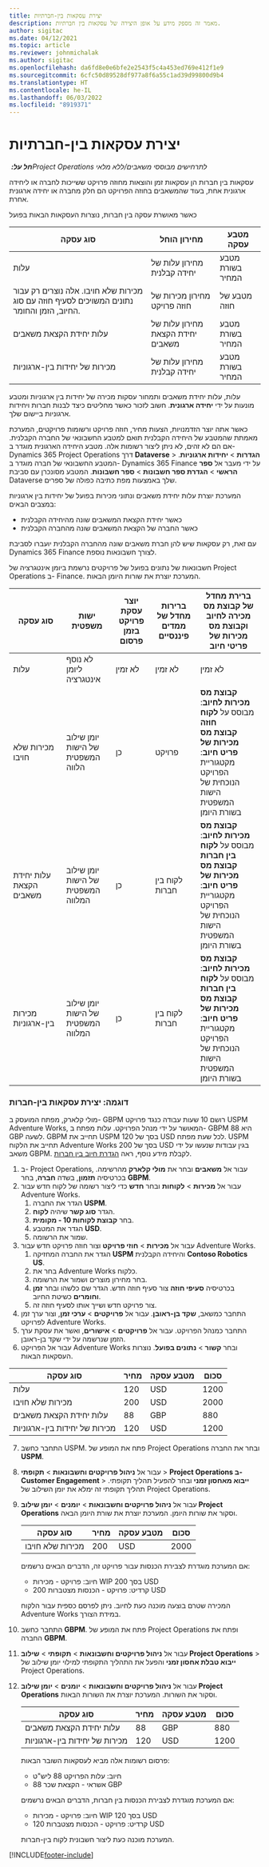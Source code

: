 ```yaml
---
title: יצירת עסקאות בין-חברתיות
description: מאמר זה מספק מידע על אופן היצירה של עסקאות בין חברתיות.
author: sigitac
ms.date: 04/12/2021
ms.topic: article
ms.reviewer: johnmichalak
ms.author: sigitac
ms.openlocfilehash: da6fd8e0e6bfe2e2543f5c4a453ed769e412f1e9
ms.sourcegitcommit: 6cfc50d89528df977a8f6a55c1ad39d99800d9b4
ms.translationtype: HT
ms.contentlocale: he-IL
ms.lasthandoff: 06/03/2022
ms.locfileid: "8919371"
---
```

# <a name="create-intercompany-transactions"></a>יצירת עסקאות בין-חברתיות

_**חל על:** ‏Project Operations לתרחישים מבוססי משאבים/ללא מלאי_

עסקאות בין חברות הן עסקאות זמן והוצאות מחוזה פרויקט ששייכות לחברה או ליחידה ארגונית אחת, בעוד שהמשאבים בחוזה הפרויקט הם חלק מחברה או יחידה ארגונית אחרת.

כאשר מאושרת עסקה בין חברות, נוצרות העסקאות הבאות בפועל

| **סוג עסקה** | **מחירון הוחל** | **מטבע עסקה** |
| --- | --- | --- |
| עלות | מחירון עלות של יחידה קבלנית | מטבע בשורת המחיר |
| מכירות שלא חויבו. אלה נוצרים רק עבור נתונים המשויכים לסעיף חוזה עם סוג החיוב, הזמן והחומר. | מחירון מכירות של חוזה פרויקט | מטבע של חוזה |
| עלות יחידת הקצאת משאבים | מחירון עלות של יחידת הקצאת משאבים‬ | מטבע בשורת המחיר |
| מכירות של יחידות בין-ארגוניות | מחירון עלות של יחידה קבלנית | מטבע בשורת המחיר |

עלות, עלות יחידת משאבים ותמחור עסקות מכירה של יחידות בין ארגוניות ומטבע מונעות על ידי **יחידה ארגונית**. חשוב לזכור כאשר מחליטים כיצד לבנות חברות ויחידות ארגוניות ביישום שלך.

כאשר אתה יוצר הזדמנויות, הצעות מחיר, חוזה פרויקט ורשומות פרויקטים, המערכת מאמתת שהמטבע של היחידה הקבלנית תואם למטבע החשבונאי של החברה הקבלנית. אם הם לא זהים, לא ניתן ליצור רשומות אלה. מטבע היחידה הארגונית מוגדר ב- Dynamics 365 Project Operations דרך **Dataverse** > **הגדרות** > **יחידות ארגוניות**. המטבע החשבונאי של חברה מוגדר ב- Dynamics 365 Finance על ידי מעבר אל **ספר הראשי** > **הגדרת ספר חשבונות** > **ספר חשבונות**. המטבע מסונכרן עם סביבת Dataverse שלך באמצעות מפת כתיבה כפולה של ספרים.

המערכת יוצרת עלות יחידת משאבים ונתוני מכירות בפועל של יחידות בין ארגוניות במצבים הבאים:

  - כאשר יחידת הקצאת המשאבים שונה מהיחידה הקבלנית
  - כאשר החברה של הקצאת המשאבים שונה מהחברה הקבלנית

עם זאת, רק עסקאות שיש להן חברת משאבים שונה מהחברה הקבלנית יועברו לסביבת Dynamics 365 Finance לצורך חשבונאות נוספת.

חשבונאות של נתונים בפועל של פרויקטים נרשמת ביומן אינטגרציה של Project Operations ב- Finance. המערכת יוצרת את שורות היומן הבאות.

| **סוג עסקה** | **ישות‬ משפטית** | **יוצר עסקת פרויקט בזמן פרסום** | **ברירות מחדל של ממדים פיננסיים** | **ברירת מחדל של קבוצת מס מכירה לחיוב וקבוצת מס מכירות של פריטי חיוב** |
| --- | --- | --- | --- | --- |
| עלות | לא נוסף ליומן אינטגרציה | לא זמין | לא זמין | לא זמין |
| מכירות שלא חויבו | יומן שילוב של הישות המשפטית הלווה | ‏‏כן | פרויקט | **קבוצת מס מכירות לחיוב**: מבוסס על **לקוח חוזה** <br/> **קבוצת מס מכירות של פריט חיוב**: מקטגוריית הפרויקט הנוכחית של הישות המשפטית בשורת היומן |
| עלות יחידת הקצאת משאבים | יומן שילוב של הישות המשפטית המלווה | כן | לקוח בין חברות | **קבוצת מס מכירות לחיוב**: מבוסס על **לקוח בין חברות** <br/> **קבוצת מס מכירות של פריט חיוב**: מקטגוריית הפרויקט הנוכחית של הישות המשפטית בשורת היומן |
| מכירות בין-ארגוניות | יומן שילוב של הישות המשפטית המלווה | כן | לקוח בין חברות | **קבוצת מס מכירות לחיוב**: מבוסס על **לקוח בין חברות** <br/> **קבוצת מס מכירות של פריט חיוב**: מקטגוריית הפרויקט הנוכחית של הישות המשפטית בשורת היומן |

### <a name="example-intercompany-transactions"></a>דוגמה: יצירת עסקאות בין-חברות

מולי קלארק, מפתח המועסק ב- GBPM רושם 10 שעות עבודה כנגד פרויקט USPM Adventure Works, המאושר על ידי מנהל הפרויקט. עלות מפתח ב- GBPM היא 88 GBP לשעה. GBPM תחייב את USPM בסך של 120 USD לכל שעת מפתח. USPM תחייב את הלקוח Adventure Works בסך של 200 USD בגין עבודות שנעשו על ידי משאב GBPM. לקבלת מידע נוסף, ראה [הגדרת חיוב בין חברות](configure-intercompany-invoicing.md).

1. ב- Project Operations, עבור אל **משאבים** ובחר את **מולי קלארק** מהרשימה. בכרטיסיה **תזמון**, בשדה **חברה**, בחר **GBPM**.
2. עבור אל **מכירות** > **לקוחות** ובחר **חדש** כדי ליצור רשומה של לקוח חדש עבור Adventure Works.
    1. הגדר את החברה **USPM**.
    2. הגדר **סוג קשר** שיהיה **לקוח**.
    3. בחר **קבוצת לקוחות 10 - מקומית**.
    4. הגדר את המטבע **USD**.
    5. שמור את הרשומה.
3. עבור אל **מכירות** > **חוזי פרויקט** וצור חוזה פרויקט חדש עבור Adventure Works.
    1. הגדר את החברה המחזיקה **USPM** והיחידה הקבלנית **Contoso Robotics US**.
    2. בחר את Adventure Works כלקוח.
    3. בחר מחירון מוצרים ושמור את הרשומה.
    4. בכרטיסיה **סעיפי חוזה** צור סעיף חוזה חדש. הגדר שם כלשהו ובחר **זמן וחומרים** כשיטת החיוב.
    5. צור פרויקט חדש ושייך אותו לסעיף חוזה זה.
4. התחבר כמשאב, **שקד בן-ראובן**. עבור אל **פרויקטים** > **ערכי זמן**, וצור ערך זמן לפרויקט Adventure Works.
5. התחבר כמנהל הפרויקט. עבור אל **פרויקטים** > **אישורים**, ואשר את עסקת ערך הזמן שנרשמה על ידי שקד בן-ראובן.
6. עבור אל הפרויקט Adventure Works ובחר **קשור** > **נתונים בפועל**. נוצרות העסקאות הבאות.

| **סוג עסקה** | **מחיר** | **מטבע עסקה** | **סכום** |
| --- | --- | --- | --- |
| עלות | 120 | USD | 1200 |
| מכירות שלא חויבו | 200 | USD | 2000 |
| עלות יחידת הקצאת משאבים | 88 | GBP | 880 |
| מכירות של יחידות בין-ארגוניות | 120 | USD | 1200 |

7. התחבר כחשב USPM. פתח את המופע של Project Operations ובחר את החברה **USPM**. 
8. עבור אל **ניהול פרויקטים וחשבונאות** > **תקופתי** > **Project Operations ב-Customer Engagement** > **ייבוא מאחסון זמני** ובחר להפעיל תהליך תקופתי. תהליך תקופתי זה ימלא את יומן השילוב של Project Operations.
9. עבור אל **ניהול פרויקטים וחשבונאות** > **יומנים** > **יומן שילוב Project Operations** וסקור את שורות היומן. המערכת יוצרת את שורת היומן הבאה.

    | **סוג עסקה** | **מחיר** | **מטבע עסקה** | **סכום** |
    | --- | --- | --- | --- |
    | מכירות שלא חויבו | 200 | USD | 2000 |

    אם המערכת מוגדרת לצבירת הכנסות עבור פרויקט זה, הדברים הבאים נרשמים:

    - חיוב: פרויקט - מכירות WIP בסך 200 USD
    - קרדיט: פרויקט - הכנסות מצטברות 200 USD

    המכירה שטרם בוצעה מוכנה כעת לחיוב. ניתן לפרסם כספית עבור הלקוח Adventure Works במידת הצורך.

10. התחבר כחשב **GBPM**. פתח את המופע של Project Operations ופתח את החברה **GBPM**. 
11. עבור אל **ניהול פרויקטים וחשבונאות** > **תקופתי** > **שילוב Project Operations** > **ייבוא טבלת אחסון זמני** והפעל את התהליך התקופתי למילוי יומן שילוב של Project Operations.
12. עבור אל **ניהול פרויקטים וחשבונאות** > **יומנים** > **יומן שילוב Project Operations** וסקור את השורות. המערכת יוצרת את השורות הבאות.

    | **סוג עסקה** | **מחיר** | **מטבע עסקה** | **סכום** |
    | --- | --- | --- | --- |
    | עלות יחידת הקצאת משאבים | 88 | GBP | 880 |
    | מכירות של יחידות בין-ארגוניות | 120 | USD | 1200 |

    פרסום רשומות אלה מביא לעסקאות השובר הבאות:

    - חיוב: עלות הפרויקט 88 ליש"ט
    - אשראי‬ - הקצאת שכר 88 GBP

    אם המערכת מוגדרת לצבירת הכנסות בין חברות, הדברים הבאים נרשמים:

    - חיוב: פרויקט - מכירות WIP בסך 120 USD
    - קרדיט: פרויקט - הכנסות מצטברות 120 USD

    המערכת מוכנה כעת ליצור חשבונית לקוח בין-חברות.


[!INCLUDE[footer-include](../includes/footer-banner.md)]
